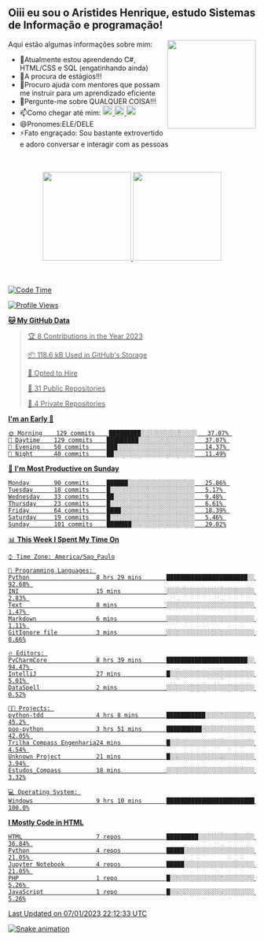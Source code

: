 ## Oiii eu sou o Aristides Henrique, estudo Sistemas de Informação e programação!

<div >
Aqui estão algumas informações sobre mim:<img align="right" height="180em" src="https://user-images.githubusercontent.com/97318481/177042589-45d62122-82a9-4a32-b3a7-87b322825b2f.png">
</div>

- 🌱Atualmente estou aprendendo C#, HTML/CSS e SQL (engatinhando ainda)
- 👯A procura de estágios!!!
- 🤔Procuro ajuda com mentores que possam me instruir para um aprendizado eficiente
- 💬Pergunte-me sobre QUALQUER COISA!!!
- 📫Como chegar até mim:
  <a href="https://www.instagram.com/aryhenry/" target="_blank">
  <img src="https://img.shields.io/badge/-Instagram-%23E4405F?style=for-the-badge&logo=instagram&logoColor=black" height="20px">
  </a>
  <a href="https://www.linkedin.com/in/aristides-henrique/" target="_blank">
  <img src="https://img.shields.io/badge/-LinkedIn-%230077B5?style=for-the-badge&logo=linkedin&logoColor=black" height="20px">
  </a> 
  <a href="mailto:arihenriqueuna@gmail.com">
  <img src="https://img.shields.io/badge/-Gmail-%23333?style=for-the-badge&logo=gmail&logoColor=white" height="20px">
  </a>
- 😄Pronomes:ELE/DELE
- ⚡Fato engraçado: Sou bastante extrovertido e adoro conversar e interagir com as pessoas
<br/>
<br/>
<div align="center">
  <a href="https://github.com/arihenrique">
  <img height="180em" src="https://github-readme-stats.vercel.app/api?username=arihenrique&show_icons=true&theme=dracula&include_all_commits=true&count_private=true"/>
  <img height="180em" src="https://github-readme-stats.vercel.app/api/top-langs/?username=arihenrique&layout=compact&langs_count=7&theme=dracula"/>
</div><br/><br/>

<!--START_SECTION:waka-->
![Code Time](http://img.shields.io/badge/Code%20Time-306%20hrs%2056%20mins-blue)

![Profile Views](http://img.shields.io/badge/Profile%20Views-3-blue)

**🐱 My GitHub Data** 

> 🏆 8 Contributions in the Year 2023
 > 
> 📦 118.6 kB Used in GitHub's Storage 
 > 
> 💼 Opted to Hire
 > 
> 📜 31 Public Repositories 
 > 
> 🔑 4 Private Repositories  
 > 
**I'm an Early 🐤** 

```text
🌞 Morning    129 commits    █████████░░░░░░░░░░░░░░░░   37.07% 
🌇 Daytime    129 commits    █████████░░░░░░░░░░░░░░░░   37.07% 
🌃 Evening    50 commits     ███░░░░░░░░░░░░░░░░░░░░░░   14.37% 
🌙 Night      40 commits     ██░░░░░░░░░░░░░░░░░░░░░░░   11.49%

```
📅 **I'm Most Productive on Sunday** 

```text
Monday       90 commits     ██████░░░░░░░░░░░░░░░░░░░   25.86% 
Tuesday      18 commits     █░░░░░░░░░░░░░░░░░░░░░░░░   5.17% 
Wednesday    33 commits     ██░░░░░░░░░░░░░░░░░░░░░░░   9.48% 
Thursday     23 commits     █░░░░░░░░░░░░░░░░░░░░░░░░   6.61% 
Friday       64 commits     ████░░░░░░░░░░░░░░░░░░░░░   18.39% 
Saturday     19 commits     █░░░░░░░░░░░░░░░░░░░░░░░░   5.46% 
Sunday       101 commits    ███████░░░░░░░░░░░░░░░░░░   29.02%

```


📊 **This Week I Spent My Time On** 

```text
⌚︎ Time Zone: America/Sao_Paulo

💬 Programming Languages: 
Python                   8 hrs 29 mins       ███████████████████████░░   92.68% 
INI                      15 mins             ░░░░░░░░░░░░░░░░░░░░░░░░░   2.83% 
Text                     8 mins              ░░░░░░░░░░░░░░░░░░░░░░░░░   1.47% 
Markdown                 6 mins              ░░░░░░░░░░░░░░░░░░░░░░░░░   1.11% 
GitIgnore file           3 mins              ░░░░░░░░░░░░░░░░░░░░░░░░░   0.66%

🔥 Editors: 
PyCharmCore              8 hrs 39 mins       ███████████████████████░░   94.47% 
IntelliJ                 27 mins             █░░░░░░░░░░░░░░░░░░░░░░░░   5.01% 
DataSpell                2 mins              ░░░░░░░░░░░░░░░░░░░░░░░░░   0.52%

🐱‍💻 Projects: 
python-tdd               4 hrs 8 mins        ███████████░░░░░░░░░░░░░░   45.2% 
poo-python               3 hrs 51 mins       ██████████░░░░░░░░░░░░░░░   42.05% 
Trilha Compass Engenharia24 mins             █░░░░░░░░░░░░░░░░░░░░░░░░   4.54% 
Unknown Project          21 mins             █░░░░░░░░░░░░░░░░░░░░░░░░   3.94% 
Estudos_Compass          18 mins             ░░░░░░░░░░░░░░░░░░░░░░░░░   3.32%

💻 Operating System: 
Windows                  9 hrs 10 mins       █████████████████████████   100.0%

```

**I Mostly Code in HTML** 

```text
HTML                     7 repos             █████████░░░░░░░░░░░░░░░░   36.84% 
Python                   4 repos             █████░░░░░░░░░░░░░░░░░░░░   21.05% 
Jupyter Notebook         4 repos             █████░░░░░░░░░░░░░░░░░░░░   21.05% 
PHP                      1 repo              █░░░░░░░░░░░░░░░░░░░░░░░░   5.26% 
JavaScript               1 repo              █░░░░░░░░░░░░░░░░░░░░░░░░   5.26%

```



 Last Updated on 07/01/2023 22:12:33 UTC
<!--END_SECTION:waka-->

![Snake animation](https://github.com/arihenrique/arihenrique/blob/output/github-contribution-grid-snake.svg)
